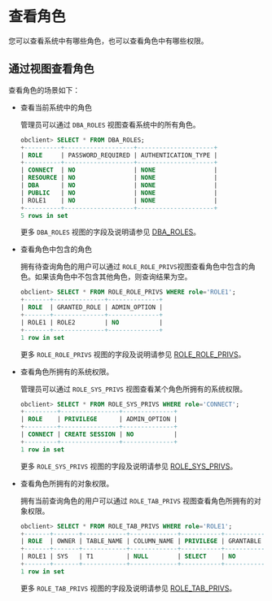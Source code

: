 # 查看角色

您可以查看系统中有哪些角色，也可以查看角色中有哪些权限。

## 通过视图查看角色

查看角色的场景如下：

* 查看当前系统中的角色

  管理员可以通过 `DBA_ROLES` 视图查看系统中的所有角色。

  ```sql
  obclient> SELECT * FROM DBA_ROLES;
  +----------+-------------------+---------------------+
  | ROLE     | PASSWORD_REQUIRED | AUTHENTICATION_TYPE |
  +----------+-------------------+---------------------+
  | CONNECT  | NO                | NONE                |
  | RESOURCE | NO                | NONE                |
  | DBA      | NO                | NONE                |
  | PUBLIC   | NO                | NONE                |
  | ROLE1    | NO                | NONE                |
  +----------+-------------------+---------------------+
  5 rows in set
  ```

  更多 `DBA_ROLES` 视图的字段及说明请参见 [DBA_ROLES](../../../../../../5.system-reference/5.system-view-of-oracle-mode/2.dictionary-view-of-oracle-mode/91.dba_roles-of-oracle-mode.md)。
  
* 查看角色中包含的角色

  拥有待查询角色的用户可以通过 `ROLE_ROLE_PRIVS`视图查看角色中包含的角色。如果该角色中不包含其他角色，则查询结果为空。

  ```sql
  obclient> SELECT * FROM ROLE_ROLE_PRIVS WHERE role='ROLE1';
  +-------+--------------+--------------+
  | ROLE  | GRANTED_ROLE | ADMIN_OPTION |
  +-------+--------------+--------------+
  | ROLE1 | ROLE2        | NO           |
  +-------+--------------+--------------+
  1 row in set
  ```

  更多 `ROLE_ROLE_PRIVS` 视图的字段及说明请参见 [ROLE_ROLE_PRIVS](../../../../../../5.system-reference/5.system-view-of-oracle-mode/2.dictionary-view-of-oracle-mode/199.role_role_privs-of-oracle-mode.md)。
  
* 查看角色所拥有的系统权限。

  管理员可以通过 `ROLE_SYS_PRIVS` 视图查看某个角色所拥有的系统权限。

  ```sql
  obclient> SELECT * FROM ROLE_SYS_PRIVS WHERE role='CONNECT';
  +---------+----------------+--------------+
  | ROLE    | PRIVILEGE      | ADMIN_OPTION |
  +---------+----------------+--------------+
  | CONNECT | CREATE SESSION | NO           |
  +---------+----------------+--------------+
  1 row in set
  ```

  更多 `ROLE_SYS_PRIVS` 视图的字段及说明请参见 [ROLE_SYS_PRIVS](../../../../../../5.system-reference/5.system-view-of-oracle-mode/2.dictionary-view-of-oracle-mode/198.role_sys_privs-of-oracle-mode.md)。
  
* 查看角色所拥有的对象权限。

  拥有当前查询角色的用户可以通过 `ROLE_TAB_PRIVS` 视图查看角色所拥有的对象权限。

  ```sql
  obclient> SELECT * FROM ROLE_TAB_PRIVS WHERE role='ROLE1';
  +-------+-------+------------+-------------+-----------+-----------+
  | ROLE  | OWNER | TABLE_NAME | COLUMN_NAME | PRIVILEGE | GRANTABLE |
  +-------+-------+------------+-------------+-----------+-----------+
  | ROLE1 | SYS   | T1         | NULL        | SELECT    | NO        |
  +-------+-------+------------+-------------+-----------+-----------+
  1 row in set
  ```

  更多 `ROLE_TAB_PRIVS` 视图的字段及说明请参见 [ROLE_TAB_PRIVS](../../../../../../5.system-reference/5.system-view-of-oracle-mode/2.dictionary-view-of-oracle-mode/197.role_tab_privs-of-oracle-mode.md)。
  